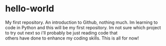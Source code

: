 # hello-world
My first repository. An introduction to Github, nothing much.
Im learning to code in Python and this will be my first repository.
Im not sure which project to try out next so i'll probably be just reading code that  
others have done to enhance my coding skills. This is all for now!
